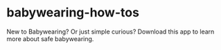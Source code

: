 # babywearing-how-tos
New to Babywearing? Or just simple curious? Download this app to learn more about safe babywearing.
